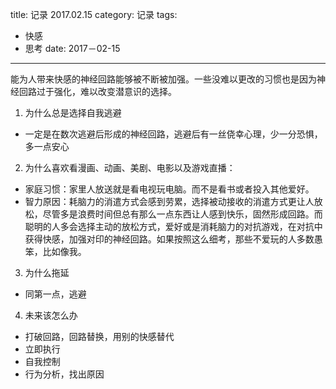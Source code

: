 title: 记录 2017.02.15
category: 记录
tags:
  - 快感
  - 思考
date: 2017－02-15
---

能为人带来快感的神经回路能够被不断被加强。一些没难以更改的习惯也是因为神经回路过于强化，难以改变潜意识的选择。

1. 为什么总是选择自我逃避
  - 一定是在数次逃避后形成的神经回路，逃避后有一丝侥幸心理，少一分恐惧，多一点安心
2. 为什么喜欢看漫画、动画、美剧、电影以及游戏直播：
  - 家庭习惯：家里人放送就是看电视玩电脑。而不是看书或者投入其他爱好。
  - 智力原因：耗脑力的消遣方式会感到劳累，选择被动接收的消遣方式更让人放松，尽管多是浪费时间但总有那么一点东西让人感到快乐，固然形成回路。而聪明的人多会选择主动的放松方式，爱好或是消耗脑力的对抗游戏，在对抗中获得快感，加强对印的神经回路。如果按照这么细考，那些不爱玩的人多数愚笨，比如像我。
3. 为什么拖延
  - 同第一点，逃避
4. 未来该怎么办
  - 打破回路，回路替换，用别的快感替代
  - 立即执行
  - 自我控制
  - 行为分析，找出原因
  